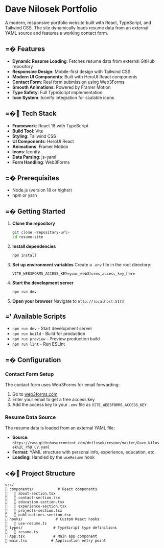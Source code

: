 # Dave Nilosek Portfolio

A modern, responsive portfolio website built with React, TypeScript, and Tailwind CSS. The site dynamically loads resume data from an external YAML source and features a working contact form.

## =� Features

- **Dynamic Resume Loading**: Fetches resume data from external GitHub repository
- **Responsive Design**: Mobile-first design with Tailwind CSS
- **Modern UI Components**: Built with HeroUI React components
- **Contact Form**: Real form submission using Web3Forms
- **Smooth Animations**: Powered by Framer Motion
- **Type Safety**: Full TypeScript implementation
- **Icon System**: Iconify integration for scalable icons

## =� Tech Stack

- **Framework**: React 18 with TypeScript
- **Build Tool**: Vite
- **Styling**: Tailwind CSS
- **UI Components**: HeroUI React
- **Animations**: Framer Motion
- **Icons**: Iconify
- **Data Parsing**: js-yaml
- **Form Handling**: Web3Forms

## =� Prerequisites

- Node.js (version 18 or higher)
- npm or yarn

## =� Getting Started

1. **Clone the repository**

   ```bash
   git clone <repository-url>
   cd resume-site
   ```

2. **Install dependencies**

   ```bash
   npm install
   ```

3. **Set up environment variables**
   Create a `.env` file in the root directory:

   ```env
   VITE_WEB3FORMS_ACCESS_KEY=your_web3forms_access_key_here
   ```

4. **Start the development server**

   ```bash
   npm run dev
   ```

5. **Open your browser**
   Navigate to `http://localhost:5173`

## =' Available Scripts

- `npm run dev` - Start development server
- `npm run build` - Build for production
- `npm run preview` - Preview production build
- `npm run lint` - Run ESLint

## =� Configuration

### Contact Form Setup

The contact form uses Web3Forms for email forwarding:

1. Go to [web3forms.com](https://web3forms.com)
2. Enter your email to get a free access key
3. Add the access key to your `.env` file as `VITE_WEB3FORMS_ACCESS_KEY`

### Resume Data Source

The resume data is loaded from an external YAML file:

- **Source**: `https://raw.githubusercontent.com/dnilosek/resume/master/Dave_Nilosek%2C_PhD_CV.yaml`
- **Format**: YAML structure with personal info, experience, education, etc.
- **Loading**: Handled by the `useResume` hook

## <� Project Structure

```
src/
   components/           # React components
      about-section.tsx
      contact-section.tsx
      education-section.tsx
      experience-section.tsx
      projects-section.tsx
      publications-section.tsx
   hooks/               # Custom React hooks
      use-resume.ts
   types/              # TypeScript type definitions
      resume.ts
   App.tsx             # Main app component
   main.tsx           # Application entry point
```

